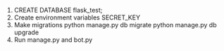 1. CREATE DATABASE flask_test;
2. Create environment variables SECRET_KEY
3. Make migrations
	python manage.py db migrate
	python manage.py db upgrade
4. Run manage.py and bot.py